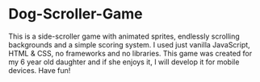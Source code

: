 # Dog-Scroller-Game
This is a side-scroller game with animated sprites, endlessly scrolling backgrounds and a simple scoring system. I used just vanilla JavaScript, HTML &amp; CSS, no frameworks and no libraries. This game was created for my 6 year old daughter and if she enjoys it, I will develop it for mobile devices. Have fun!
